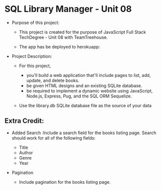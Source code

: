 # SQL Library Manager - Unit 08

- Purpose of this project: 

  - This project is created for the purpose of JavaScript Full Stack TechDegree - Unit 08 with TeamTreehouse. 
  
  - The app has be deployed to herokuapp: 
  
  
- Project Description:
  - For this project, 
    - you'll build a web application that'll include pages to list, add, update, and delete books.
    - be given HTML designs and an existing SQLite database. 
    - be required to implement a dynamic website using JavaScript, Node.js, Express, Pug, and the SQL ORM Sequelize.
  
  - Use the library.db SQLite database file as the source of your data
  

Extra Credit:
-
- Added Search :Include a search field for the books listing page. Search should work for all of the following fields:
    - Title
    - Author
    - Genre
    - Year

- Pagination
  - Include pagination for the books listing page.